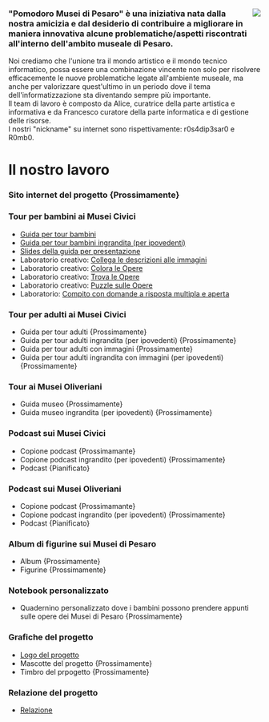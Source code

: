<div>
 <img align="right"  width: 100% height: auto display: block src="https://avatars.githubusercontent.com/u/136621125?s=200&v=4">
 <h3>
  "Pomodoro Musei di Pesaro" è una iniziativa nata dalla nostra amicizia e dal desiderio di contribuire a migliorare in maniera innovativa alcune problematiche/aspetti riscontrati all'interno              dell'ambito  museale di Pesaro.<br>
 </h3>
 Noi crediamo che l'unione tra il mondo artistico e il mondo tecnico informatico, possa essere una combinazione vincente non solo per risolvere efficacemente le nuove problematiche legate all'ambiente    museale, ma anche per valorizzare quest'ultimo in un periodo dove il tema dell'informatizzazione sta diventando sempre più importante.<br>
 Il team di lavoro è composto da Alice, curatrice della parte artistica e informativa e da Francesco curatore della parte informatica e di gestione delle risorse.<br> 
 I nostri "nickname" su internet sono rispettivamente: r0s4dip3sar0 e R0mb0. 
</div>

# Il nostro lavoro

### Sito internet del progetto {Prossimamente}

### Tour per bambini ai Musei Civici
 - [Guida per tour bambini](https://github.com/Pomodoro-Musei-di-Pesaro/Guida-per-Tour-Bambini-Musei-Civici/releases/download/0.2/Guida_per_Tour_Bambini_Musei_Civici.pdf)
 - [Guida per tour bambini ingrandita (per ipovedenti)](https://github.com/Pomodoro-Musei-di-Pesaro/Guida-per-Tour-Bambini-Musei-Civici/releases/download/0.2/Guida_per_Tour_Bambini_Musei_Civici-Ingrandita.pdf)
 - [Slides della guida per presentazione](https://github.com/Pomodoro-Musei-di-Pesaro/Guida-per-Tour-Bambini-Musei-Civici/releases/download/0.2/Slides-Guida_per_Tour_Bambini_Musei_Civici.pdf)
 - Laboratorio creativo: [Collega le descrizioni alle immagini](https://github.com/Pomodoro-Musei-di-Pesaro/Guida-per-Tour-Bambini-Musei-Civici/releases/download/0.2/Laboratorio_Creativo-Collega_le_Descrizioni_alle_Immagini.pdf)
 - Laboratorio creativo: [Colora le Opere](https://github.com/Pomodoro-Musei-di-Pesaro/Guida-per-Tour-Bambini-Musei-Civici/releases/download/0.2/Laboratorio_Creativo-Colora_le_Opere.pdf)
 - Laboratorio creativo: [Trova le Opere](https://github.com/Pomodoro-Musei-di-Pesaro/Guida-per-Tour-Bambini-Musei-Civici/releases/download/0.2/Laboratorio_Creativo-Trova_le_Opere.pdf)
 - Laboratorio creativo: [Puzzle sulle Opere](https://github.com/Pomodoro-Musei-di-Pesaro/Guida-per-Tour-Bambini-Musei-Civici/releases/download/0.2/Laboratorio_Creativo-Puzzle_sulle_Opere.pdf)
 - Laboratorio: [Compito con domande a risposta multipla e aperta](https://github.com/Pomodoro-Musei-di-Pesaro/Guida-per-Tour-Bambini-Musei-Civici/releases/download/0.2/Laboratorio-Test.pdf)

### Tour per adulti ai Musei Civici
  - Guida per tour adulti {Prossimamente}
  - Guida per tour adulti ingrandita (per ipovedenti) {Prossimamente}
  - Guida per tour adulti con immagini {Prossimamente}
  - Guida per tour adulti ingrandita con immagini (per ipovedenti) {Prossimamente}

### Tour ai Musei Oliveriani
  - Guida museo {Prossimamente}
  - Guida museo ingrandita (per ipovedenti) {Prossimamente}

### Podcast sui Musei Civici
  - Copione podcast {Prossimamante}
  - Copione podcast ingrandito (per ipovedenti) {Prossimamente}
  - Podcast {Pianificato}

### Podcast sui Musei Oliveriani
  - Copione podcast {Prossimamante}
  - Copione podcast ingrandito (per ipovedenti) {Prossimamente}
  - Podcast {Pianificato}

### Album di figurine sui Musei di Pesaro
  - Album {Prossimamente}
  - Figurine {Prossimamente}

### Notebook personalizzato
 - Quadernino personalizzato dove i bambini possono prendere appunti sulle opere dei Musei di Pesaro {Prossimamente}

### Grafiche del progetto
  - [Logo del progetto](https://github.com/Pomodoro-Musei-di-Pesaro/Pomodoro-Musei-di-Pesaro-Artworks/blob/main/Pomodoro_Logo/Pomodoro_Logo.png?raw=true)
  - Mascotte del progetto {Prossimamente}
  - Timbro del prpogetto {Prossimamente}

### Relazione del progetto
 - [Relazione](https://github.com/Pomodoro-Musei-di-Pesaro/Pomodoro-Musei-di-Pesaro-Report/releases/download/v1.0/Relazione-Pomodoro_Musei_di_Pesaro.pdf)

